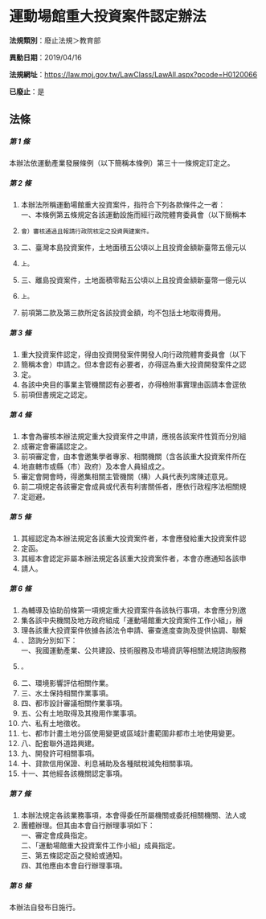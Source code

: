 # 運動場館重大投資案件認定辦法

**法規類別**：廢止法規＞教育部

**異動日期**：2019/04/16  

**法規網址**：https://law.moj.gov.tw/LawClass/LawAll.aspx?pcode=H0120066

**已廢止**：是



## 法條
##### 第 1 條
本辦法依運動產業發展條例（以下簡稱本條例）第三十一條規定訂定之。

##### 第 2 條
1. 本辦法所稱運動場館重大投資案件，指符合下列各款條件之一者：  
一、本條例第五條規定各該運動設施而經行政院體育委員會（以下簡稱本
1.     會）審核通過且報請行政院核定之投資興建案件。
1. 二、臺灣本島投資案件，土地面積五公頃以上且投資金額新臺幣五億元以
1.     上。
1. 三、離島投資案件，土地面積零點五公頃以上且投資金額新臺幣一億元以
1.     上。
1. 前項第二款及第三款所定各該投資金額，均不包括土地取得費用。

##### 第 3 條
1. 重大投資案件認定，得由投資開發案件開發人向行政院體育委員會（以下
1. 簡稱本會）申請之。但本會認有必要者，亦得逕為重大投資開發案件之認
1. 定。
1. 各該中央目的事業主管機關認有必要者，亦得檢附事實理由函請本會逕依
1. 前項但書規定之認定。

##### 第 4 條
1. 本會為審核本辦法規定重大投資案件之申請，應視各該案件性質而分別組
1. 成審定會審議認定之。
1. 前項審定會，由本會邀集學者專家、相關機關（含各該重大投資案件所在
1. 地直轄市或縣（市）政府）及本會人員組成之。
1. 審定會開會時，得邀集相關主管機關（構）人員代表列席陳述意見。
1. 前二項規定各該審定會成員或代表有利害關係者，應依行政程序法相關規
1. 定迴避。

##### 第 5 條
1. 其經認定為本辦法規定各該重大投資案件者，本會應發給重大投資案件認
1. 定函。
1. 其經本會認定非屬本辦法規定各該重大投資案件者，本會亦應通知各該申
1. 請人。

##### 第 6 條
1. 為輔導及協助前條第一項規定重大投資案件各該執行事項，本會應分別邀
1. 集各該中央機關及地方政府組成「運動場館重大投資案件工作小組」，辦
1. 理各該重大投資案件依據各該法令申請、審查進度查詢及提供協調、聯繫
1. 、諮詢分別如下：  
一、我國運動產業、公共建設、技術服務及市場資訊等相關法規諮詢服務
1.     。
1. 二、環境影響評估相關作業。
1. 三、水土保持相關作業事項。
1. 四、都市設計審議相關作業事項。
1. 五、公有土地取得及其撥用作業事項。
1. 六、私有土地徵收。
1. 七、都市計畫土地分區使用變更或區域計畫範圍非都市土地使用變更。
1. 八、配套聯外道路興建。
1. 九、開發許可相關事項。
1. 十、貸款信用保證、利息補助及各種賦稅減免相關事項。
1. 十一、其他經各該機關認定事項。

##### 第 7 條
1. 本辦法規定各該業務事項，本會得委任所屬機關或委託相關機關、法人或
1. 團體辦理。但其由本會自行辦理事項如下：  
一、審定會成員指定。  
二、「運動場館重大投資案件工作小組」成員指定。  
三、第五條認定函之發給或通知。  
四、其他應由本會自行辦理事項。

##### 第 8 條
本辦法自發布日施行。


